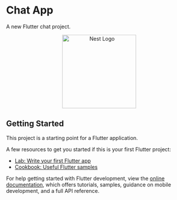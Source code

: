 # Chat App

A new Flutter chat project.
<p align="center">
  <a href="http://nestjs.com/" target="blank"><img src="https://storage.googleapis.com/cms-storage-bucket/4fd5520fe28ebf839174.svg" width="200" alt="Nest Logo" /></a>
</p>

## Getting Started

This project is a starting point for a Flutter application.

A few resources to get you started if this is your first Flutter project:

- [Lab: Write your first Flutter app](https://docs.flutter.dev/get-started/codelab)
- [Cookbook: Useful Flutter samples](https://docs.flutter.dev/cookbook)

For help getting started with Flutter development, view the
[online documentation](https://docs.flutter.dev/), which offers tutorials,
samples, guidance on mobile development, and a full API reference.
